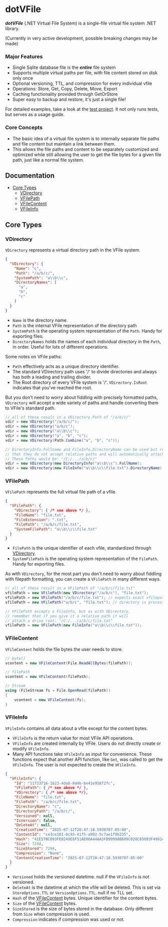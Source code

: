# dotVFile
**_dotVFile_** (.NET Virtual File System) is a single-file virtual file system .NET library.

(Currently in very active development, possible breaking changes may be made)

### Major Features
- Single Sqlite database file is the **_entire_** file system
- Supports multiple virtual paths per file, with file content stored on disk only once
- Optional versioning, TTL, and compression for every individual vfile
- Operations: Store, Get, Copy, Delete, Move, Export
- Caching functionality provided through GetOrStore
- Super easy to backup and restore, it's just a single file!

For detailed examples, take a look at the [test project](https://github.com/wdorsey/dotVFile/blob/master/dotVFile.Test/Program.cs). It not only runs tests, but serves as a usage guide.

### Core Concepts

- The basic idea of a virtual file system is to internally separate file paths and file content but maintain a link between them.
- This allows the file paths and content to be separately customized and optimized while still allowing the user to get the file bytes for a given file path, just like a normal file system.

## Documentation

- [Core Types](#core-types)
	- [VDirectory](#vdirectory)
    - [VFilePath](#vfilepath)
    - [VFileContent](#vfilecontent)
    - [VFileInfo](#vfileinfo)

## Core Types

### VDirectory
`VDirectory` represents a virtual directory path in the VFile system.

```JSON
{
  "VDirectory": {
    "Name": "c",
    "Path": "/a/b/c/",
    "SystemPath": "a\\b\\c",
    "DirectoryNames": [
      "a",
      "b",
      "c"
    ]
  }
}
```

- `Name` is the directory name.
- `Path` is the internal VFile representation of the directory path
- `SystemPath` is the operating system representation of the `Path`. Handy for exporting files.
- `DirectoryNames` holds the names of each individual directory in the `Path`, in order. Useful for lots of different operations.

Some notes on VFile paths:
- `Path` effectively acts as a unique directory identifier.
- The standard VDirectory path uses '/' to divide directories and always has both a leading and trailing divider. 
- The Root directory of every VFile system is '/'. `VDirectory.IsRoot` indicates that you've reached the root.

But you don't need to worry about fiddling with precisely formatted paths, `VDirectory` will accept a wide variety of paths and handle converting them to VFile's standard path.
```C#
// all of these result in a VDirectory.Path of "/a/b/c/"
vdir = new VDirectory("/a/b/c/");
vdir = new VDirectory("a/b/c");
vdir = new VDirectory("a\\b\\c");
vdir = new VDirectory("a", "b", "c");
vdir = new VDirectory(Path.Combine("a", "b", "c"));

// DirectoryInfo.Fullname and FileInfo.DirectoryName can be used but remember 
// that they do not accept relative paths and will automatically attach a drive root.
// These Paths would be: "/C:/.../a/b/c/"
vdir = new VDirectory(new DirectoryInfo("a\\b\\c").FullName);
vdir = new VDirectory(new FileInfo("a\\b\\c\\file.txt").DirectoryName);
```

### VFilePath
`VFilePath` represents the full virtual file path of a vfile.

```JSON
{
  "VFilePath": {
    "VDirectory": { /* see above */ },
    "FileName": "file.txt",
    "FileExtension": ".txt",
    "FilePath": "/a/b/c/file.txt",
    "SystemFilePath": "a\\b\\c\\file.txt"
  }
}
```

- `FilePath` is the unique identifier of each vfile, standardized through [VDirectory](#vdirectory).
- `SystemFilePath` is the operating system representation of the `FilePath`. Handy for exporting files.

As with `VDirectory`, for the most part you don't need to worry about fiddling with filepath formatting, you can create a `VFilePath` in many different ways.

```C#
// all of these result in a VFilePath of "/a/b/c/file.txt"
vfilePath = new VFilePath(new VDirectory("/a/b/c"), "file.txt");
vfilePath = new VFilePath("/a/b/c/file.txt"); // expects exact vfilepath, a system path will not work.
vfilePath = new VFilePath("a/b/c", "file.txt"); // directory is processed through VDirectory

// VFilePath accepts a FileInfo, but as with VDirectory, 
// remember that if you give it a relative path it will 
// attach a drive root: "/C:/.../a/b/c/file.txt"
vfilePath = new VFilePath(new FileInfo("a\\b\\c\\file.txt"));
```

### VFileContent
`VFileContent` holds the file bytes the user needs to store.
```C#
// byte[]
vcontent = new VFileContent(File.ReadAllBytes(filePath));

// filePath
vcontent = new VFileContent(filePath);

// Stream
using (FileStream fs = File.OpenRead(filePath))
{
	vcontent = new VFileContent(fs);
}
```

### VFileInfo
`VFileInfo` contains all data about a vfile except for the content bytes.

- `VFileInfo` is the return value for most VFile API operations.
- `VFileInfo` are created internally by VFile. Users do not directly create or modify `VFileInfo`.
- Many API functions take `VFileInfo` as input for convenience. These functions expect that another API function, like `Get`, was called to get the `VFileInfo`. The user is not expected to create the `VFileInfo`.

```JSON
{
  "VFileInfo": {
    "Id": "11733716-1623-4da8-8d4b-be41e95872fc",
    "VFilePath": { /* see above */ },
    "VDirectory": { /* see above */},
    "FileName": "file.txt",
    "FilePath": "/a/b/c/file.txt",
    "DirectoryName": "c",
    "DirectoryPath": "/a/b/c/",
    "Versioned": null,
    "IsVersion": false,
    "DeleteAt": null,
    "CreationTime": "2025-07-12T20:47:18.5930707-05:00",
    "ContentId": "ce3ce101-0c93-41f5-a992-5c7ae1f9b235",
    "Hash": "41E57BC093FE0249E8F51AE06A44AA3FB99998B609C028C85093F4992AD13291",
    "Size": 7294,
    "SizeStored": 7294,
    "Compression": "None",
    "ContentCreationTime": "2025-07-12T20:47:18.5930707-05:00"
  }
}
```

- `Versioned` holds the versioned datetime. null if the `VFileInfo` is not versioned.
- `DeleteAt` is the datetime at which the vfile will be deleted. This is set via `StoreOptions.TTL` or `VersionOptions.TTL`. null if no TLL set.
- `Hash` of the [VFileContent](#vfilecontent) bytes. Unique identifier for the content bytes.
- `Size` of the [VFileContent](#vfilecontent) bytes.
- `SizeStored` is the size of bytes stored in the database. Only different from `Size` when compression is used.
- `Compression` indicates if compression was used or not.